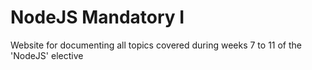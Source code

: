 # NodeJS Mandatory I
Website for documenting all topics covered during weeks 7 to 11 of the 'NodeJS' elective